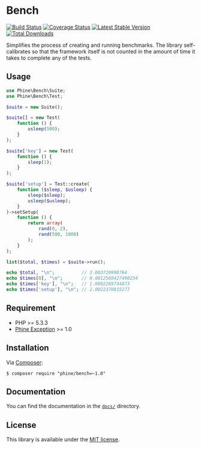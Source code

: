Bench
=========

[![Build Status][]](https://travis-ci.org/phine/lib-bench)
[![Coverage Status][]](https://coveralls.io/r/phine/lib-bench)
[![Latest Stable Version][]](https://packagist.org/packages/phine/bench)
[![Total Downloads][]](https://packagist.org/packages/phine/bench)

Simplifies the process of creating and running benchmarks. The library self-
calibrates so that the framework itself is not counted in the amount of time
it takes to complete any of the tests.

Usage
-----

```php
use Phine\Bench\Suite;
use Phine\Bench\Test;

$suite = new Suite();

$suite[] = new Test(
    function () {
        usleep(500);
    }
);

$suite['key'] = new Test(
    function () {
        sleep(1);
    }
);

$suite['setup'] = Test::create(
    function ($sleep, $usleep) {
        sleep($sleep);
        usleep($usleep);
    }
)->setSetup(
    function () {
        return array(
            rand(0, 2),
            rand(500, 1000)
        );
    }
);

list($total, $times) = $suite->run();

echo $total, "\n";          // 3.003720998764
echo $times[0], "\n";       // 0.0012569427490234
echo $times['key'], "\n";   // 1.0002269744873
echo $times['setup'], "\n"; // 2.0022370815277
```

Requirement
-----------

- PHP >= 5.3.3
- [Phine Exception][] >= 1.0

Installation
------------

Via [Composer][]:

    $ composer require "phine/bench=~1.0"

Documentation
-------------

You can find the documentation in the [`docs/`](docs/) directory.

License
-------

This library is available under the [MIT license](LICENSE).

[Build Status]: https://travis-ci.org/phine/lib-bench.png?branch=master
[Coverage Status]: https://coveralls.io/repos/phine/lib-bench/badge.png
[Latest Stable Version]: https://poser.pugx.org/phine/bench/v/stable.png
[Total Downloads]: https://poser.pugx.org/phine/bench/downloads.png
[Phine Exception]: https://github.com/phine/lib-exception
[Composer]: http://getcomposer.org/
